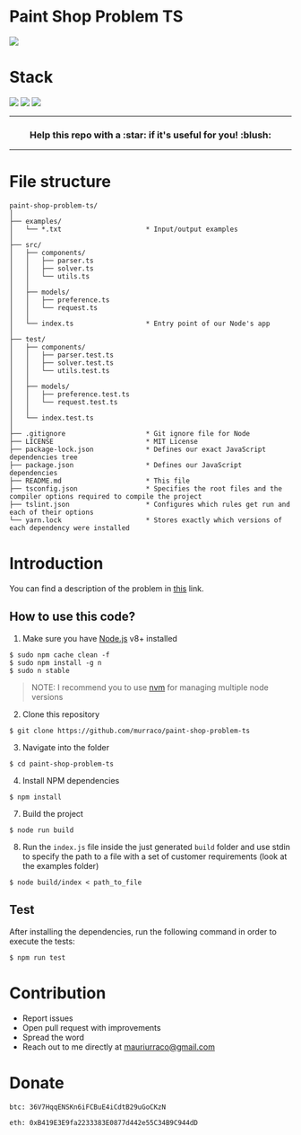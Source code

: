 # Paint Shop Problem TS

![](https://img.shields.io/badge/test-success-brightgreen.svg)

# Stack

![](https://img.shields.io/badge/node_8+-✓-blue.svg)
![](https://img.shields.io/badge/typescript-✓-blue.svg)
![](https://img.shields.io/badge/mocha-✓-blue.svg)

***

<h3 align="center">Help this repo with a :star: if it's useful for you! :blush:</h3>

***

# File structure

```
paint-shop-problem-ts/
│
├── examples/
│   └── *.txt                     * Input/output examples
│
├── src/
│   ├── components/
│   │   ├── parser.ts
│   │   ├── solver.ts
│   │   └── utils.ts
│   │
│   ├── models/
│   │   ├── preference.ts
│   │   └── request.ts
│   │
│   └── index.ts                  * Entry point of our Node's app
│
├── test/
│   ├── components/
│   │   ├── parser.test.ts
│   │   ├── solver.test.ts
│   │   └── utils.test.ts
│   │
│   ├── models/
│   │   ├── preference.test.ts
│   │   └── request.test.ts
│   │
│   └── index.test.ts
│   
├── .gitignore                    * Git ignore file for Node
├── LICENSE                       * MIT License
├── package-lock.json             * Defines our exact JavaScript dependencies tree
├── package.json                  * Defines our JavaScript dependencies
├── README.md                     * This file
├── tsconfig.json                 * Specifies the root files and the compiler options required to compile the project
├── tslint.json                   * Configures which rules get run and each of their options
└── yarn.lock                     * Stores exactly which versions of each dependency were installed
```

# Introduction

You can find a description of the problem in [this](https://github.com/murraco/paint-shop-problem-ts/blob/master/PAINT-SHOP-PROBLEM.md) link.

## How to use this code?

1. Make sure you have [Node.js](https://nodejs.org/en/) v8+ installed

  ```
  $ sudo npm cache clean -f
  $ sudo npm install -g n
  $ sudo n stable
  ```
  
  > NOTE: I recommend you to use [nvm](https://github.com/creationix/nvm) for managing multiple node versions
  
2. Clone this repository
  
  ```
  $ git clone https://github.com/murraco/paint-shop-problem-ts
  ```

3. Navigate into the folder  

  ```
  $ cd paint-shop-problem-ts
  ```
  
4. Install NPM dependencies

  ```
  $ npm install
  ```
  
7. Build the project

  ```
  $ node run build
  ```

8. Run the `index.js` file inside the just generated `build` folder and use stdin to specify the path to a file with a set of customer requirements (look at the examples folder)

  ```
  $ node build/index < path_to_file
  ```

## Test

After installing the dependencies, run the following command in order to execute the tests:

  ```
  $ npm run test
  ```

# Contribution

- Report issues
- Open pull request with improvements
- Spread the word
- Reach out to me directly at <mauriurraco@gmail.com>

# Donate

`btc: 36V7HqqENSKn6iFCBuE4iCdtB29uGoCKzN`

`eth: 0xB419E3E9fa2233383E0877d442e55C34B9C944dD`
